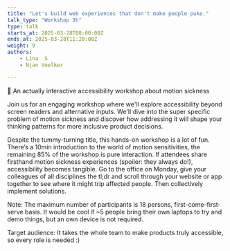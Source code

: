 ```yaml
---
title: "Let's build web experiences that don't make people puke."
talk_type: "Workshop 3h"
type: talk
starts_at: 2025-03-28T08:00:00Z
ends_at: 2025-03-28T11:20:00Z
weight: 9
authors:
    - Lina  S
    - Njan Voelker

---
```

🎢 An actually interactive accessibility workshop about motion sickness 

Join us for an engaging workshop where we'll explore accessibility beyond screen readers and alternative inputs. We'll dive into the super specific problem of motion sickness and discover how addressing it will shape your thinking patterns for more inclusive product decisions.

Despite the tummy-turning title, this hands-on workshop is a lot of fun. There’s a 10min introduction to the world of motion sensitivities, the remaining 85% of the workshop is pure interaction. If attendees share firsthand motion sickness experiences (spoiler: they always do!), accessibility becomes tangible. Go to the office on Monday, give your colleagues of all disciplines the tl;dr and scroll through your website or app together to see where it might trip affected people. Then collectively implement solutions.

Note: The maximum number of participants is 18 persons, first-come-first-serve basis.
It would be cool if ~5 people bring their own laptops to try and demo things, but an own device is not required.

Target audience:
It takes the whole team to make products truly accessible, so every role is needed :)

